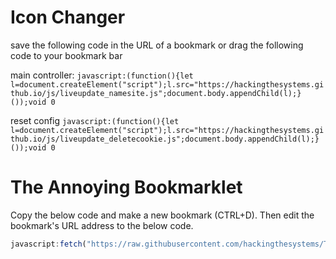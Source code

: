 
# Icon Changer
save the following code in the URL of a bookmark or drag the following code to your bookmark bar

main controller:
`javascript:(function(){let l=document.createElement("script");l.src="https://hackingthesystems.github.io/js/liveupdate_namesite.js";document.body.appendChild(l);}());void 0` 

reset config
`javascript:(function(){let l=document.createElement("script");l.src="https://hackingthesystems.github.io/js/liveupdate_deletecookie.js";document.body.appendChild(l);}());void 0`

# The Annoying Bookmarklet
Copy the below code and make a new bookmark (CTRL+D). Then edit the bookmark's URL address to the below code. 

```js
javascript:fetch("https://raw.githubusercontent.com/hackingthesystems/TheAnnoyingBookmarklet/main/public.js").then((res) => res.text().then((t) => eval(t)))
```
